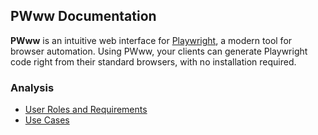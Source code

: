 ## PWww Documentation
**PWww** is an intuitive web interface for [Playwright](https://github.com/microsoft/playwright), a modern tool for browser automation. Using PWww, your clients can generate Playwright code right from their standard browsers, with no installation required.
### Analysis
- [User Roles and Requirements](./userroles.md)
- [Use Cases](./usecases/usecases.md)

